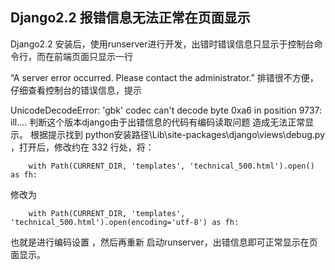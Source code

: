 ## Django2.2 报错信息无法正常在页面显示


Django2.2 安装后，使用runserver进行开发，出错时错误信息只显示于控制台命令行，而在前端页面只显示一行

 “A server error occurred. Please contact the administrator.”
排错很不方便，仔细查看控制台的错误信息，提示

UnicodeDecodeError: 'gbk' codec can't decode byte 0xa6 in position 9737: ill....
判断这个版本django由于出错信息的代码有编码读取问题 造成无法正常显示。
根据提示找到 python安装路径\Lib\site-packages\django\views\debug.py ，打开后，修改约在 332 行处，将：

`    with Path(CURRENT_DIR, 'templates', 'technical_500.html').open() as fh:`

修改为

`    with Path(CURRENT_DIR, 'templates', 'technical_500.html').open(encoding='utf-8') as fh:`

也就是进行编码设置 ，然后再重新 启动runserver，出错信息即可正常显示在页面显示。
